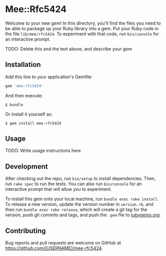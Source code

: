 # Mee::Rfc5424

Welcome to your new gem! In this directory, you'll find the files you need to be able to package up your Ruby library into a gem. Put your Ruby code in the file `lib/mee/rfc5424`. To experiment with that code, run `bin/console` for an interactive prompt.

TODO: Delete this and the text above, and describe your gem

## Installation

Add this line to your application's Gemfile:

```ruby
gem 'mee-rfc5424'
```

And then execute:

    $ bundle

Or install it yourself as:

    $ gem install mee-rfc5424

## Usage

TODO: Write usage instructions here

## Development

After checking out the repo, run `bin/setup` to install dependencies. Then, run `rake spec` to run the tests. You can also run `bin/console` for an interactive prompt that will allow you to experiment.

To install this gem onto your local machine, run `bundle exec rake install`. To release a new version, update the version number in `version.rb`, and then run `bundle exec rake release`, which will create a git tag for the version, push git commits and tags, and push the `.gem` file to [rubygems.org](https://rubygems.org).

## Contributing

Bug reports and pull requests are welcome on GitHub at https://github.com/[USERNAME]/mee-rfc5424.

